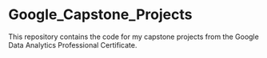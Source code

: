 # Google_Capstone_Projects
This repository contains the code for my capstone projects from the Google Data Analytics Professional Certificate.
